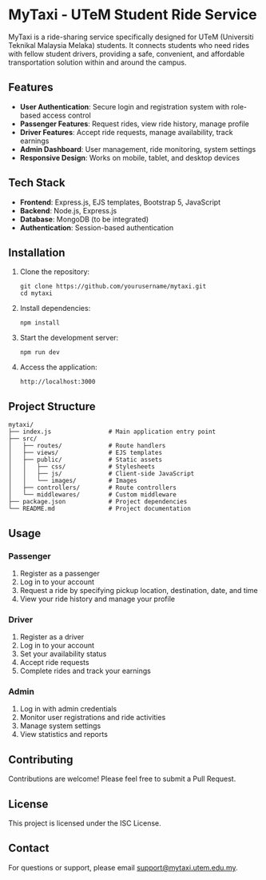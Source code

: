 # MyTaxi - UTeM Student Ride Service

MyTaxi is a ride-sharing service specifically designed for UTeM (Universiti Teknikal Malaysia Melaka) students. It connects students who need rides with fellow student drivers, providing a safe, convenient, and affordable transportation solution within and around the campus.

## Features

- **User Authentication**: Secure login and registration system with role-based access control
- **Passenger Features**: Request rides, view ride history, manage profile
- **Driver Features**: Accept ride requests, manage availability, track earnings
- **Admin Dashboard**: User management, ride monitoring, system settings
- **Responsive Design**: Works on mobile, tablet, and desktop devices

## Tech Stack

- **Frontend**: Express.js, EJS templates, Bootstrap 5, JavaScript
- **Backend**: Node.js, Express.js
- **Database**: MongoDB (to be integrated)
- **Authentication**: Session-based authentication

## Installation

1. Clone the repository:
   ```
   git clone https://github.com/yourusername/mytaxi.git
   cd mytaxi
   ```

2. Install dependencies:
   ```
   npm install
   ```

3. Start the development server:
   ```
   npm run dev
   ```

4. Access the application:
   ```
   http://localhost:3000
   ```

## Project Structure

```
mytaxi/
├── index.js                # Main application entry point
├── src/
│   ├── routes/             # Route handlers
│   ├── views/              # EJS templates
│   ├── public/             # Static assets
│   │   ├── css/            # Stylesheets
│   │   ├── js/             # Client-side JavaScript
│   │   └── images/         # Images
│   ├── controllers/        # Route controllers
│   └── middlewares/        # Custom middleware
├── package.json            # Project dependencies
└── README.md               # Project documentation
```

## Usage

### Passenger

1. Register as a passenger
2. Log in to your account
3. Request a ride by specifying pickup location, destination, date, and time
4. View your ride history and manage your profile

### Driver

1. Register as a driver
2. Log in to your account
3. Set your availability status
4. Accept ride requests
5. Complete rides and track your earnings

### Admin

1. Log in with admin credentials
2. Monitor user registrations and ride activities
3. Manage system settings
4. View statistics and reports

## Contributing

Contributions are welcome! Please feel free to submit a Pull Request.

## License

This project is licensed under the ISC License.

## Contact

For questions or support, please email support@mytaxi.utem.edu.my. 